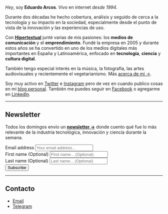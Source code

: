 *Hey*, soy **Eduardo Arcos**. Vivo en internet <cite title="Ya estoy viejo">desde 1994</cite>.

Durante dos décadas he hecho cobertura, análisis y seguido de cerca a la tecnología y su impacto en la sociedad, especialmente desde el punto de vista de la innovación y las experiencias de uso.

Con **[Hipertextual](//hipertextual.com)** junté varias de mis pasiones: los **medios de comunicación** y el **emprendimiento**. Fundé la empresa en 2005 y durante estos años se ha convertido en uno de los medios digitales más importantes en España y Latinoamérica, enfocado en **tecnología**, **ciencia** y **cultura digital**.

También tengo especial interés en la música, la fotografía, las artes audiovisuales y recientemente el vegetarianismo. Más [acerca de mi →](/acerca-de).

Soy muy activo en [Twitter](//twitter.com/earcos) e [Instagram](//instagram.com/earcos) pero de vez en cuando publico cosas en mi [blog personal](//txt.arcos.co). También me puedes seguir en [Facebook](//facebook.com/earcos) o agregarme en [LinkedIn](//linkedin.com/earcos).

---

## Newsletter

Todos los domingos envío un **[newsletter →](/newsletter)** donde cuento qué fue lo más relevante de la industria tecnológica, innovación y ciencia durante la semana.

<div id="revue-embed">
  <form action="https://www.getrevue.co/profile/earcos/add_subscriber" method="post" id="revue-form" name="revue-form"  target="_blank">
  <div class="revue-form-group">
    <label for="member_email">Email address</label>
    <input class="revue-form-field" placeholder="Your email address..." type="email" name="member[email]" id="member_email">
  </div>
  <div class="revue-form-group">
    <label for="member_first_name">First name <span class="optional">(Optional)</span></label>
    <input class="revue-form-field" placeholder="First name... (Optional)" type="text" name="member[first_name]" id="member_first_name">
  </div>
  <div class="revue-form-group">
    <label for="member_last_name">Last name <span class="optional">(Optional)</span></label>
    <input class="revue-form-field" placeholder="Last name... (Optional)" type="text" name="member[last_name]" id="member_last_name">
  </div>
  <div class="revue-form-actions">
    <input type="submit" value="Subscribe" name="member[subscribe]" id="member_submit">
  </div>
  </form>
</div>



---

## Contacto

* [Email](mailto:e@arcos.co)
* [Telegram](https://t.me/earcos)
